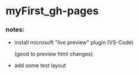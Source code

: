 # myFirst_gh-pages

### notes:

- install microsoft "live preview" plugin (VS-Code)

   (good to preview html changes)

- add some test layout